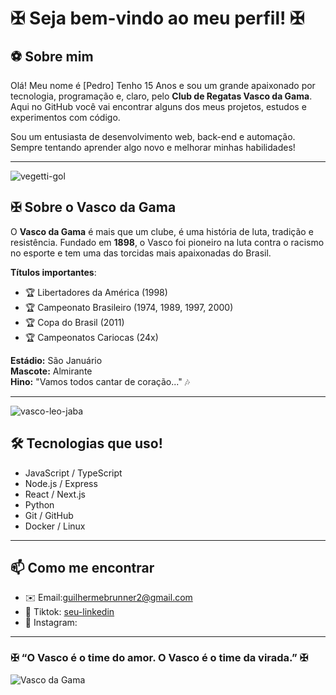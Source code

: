 # ✠ Seja bem-vindo ao meu perfil! ✠

## ⚽ Sobre mim

Olá! Meu nome é [Pedro] Tenho 15 Anos e sou um grande apaixonado por tecnologia, programação e, claro, pelo **Club de Regatas Vasco da Gama**. Aqui no GitHub você vai encontrar alguns dos meus projetos, estudos e experimentos com código.

Sou um entusiasta de desenvolvimento web, back-end e automação. Sempre tentando aprender algo novo e melhorar minhas habilidades!

---

![vegetti-gol](https://github.com/user-attachments/assets/a398733f-e08b-414e-ae80-f08078f6ee11)


## ✠ Sobre o Vasco da Gama

O **Vasco da Gama** é mais que um clube, é uma história de luta, tradição e resistência. Fundado em **1898**, o Vasco foi pioneiro na luta contra o racismo no esporte e tem uma das torcidas mais apaixonadas do Brasil.

**Títulos importantes**:
- 🏆 Libertadores da América (1998)  
- 🏆 Campeonato Brasileiro (1974, 1989, 1997, 2000)  
- 🏆 Copa do Brasil (2011)  
- 🏆 Campeonatos Cariocas (24x)


**Estádio:** São Januário  
**Mascote:** Almirante  
**Hino:** "Vamos todos cantar de coração..." 🎶

---
![vasco-leo-jaba](https://github.com/user-attachments/assets/593daabf-b50e-445d-95f8-65a8f3e5e54a)


## 🛠️ Tecnologias que uso!


- JavaScript / TypeScript
- Node.js / Express
- React / Next.js
- Python
- Git / GitHub
- Docker / Linux

---

## 📫 Como me encontrar

- ✉️ Email:guilhermebrunner2@gmail.com
- 🔗 Tiktok: [seu-linkedin](https://linkedin.com/in/seuusuario)  
- 💬 Instagram:

---

### ✠ “O Vasco é o time do amor. O Vasco é o time da virada.” ✠

![Vasco da Gama](https://upload.wikimedia.org/wikipedia/commons/thumb/f/fd/Vasco_da_Gama_logo.svg/1200px-Vasco_da_Gama_logo.svg.png)
